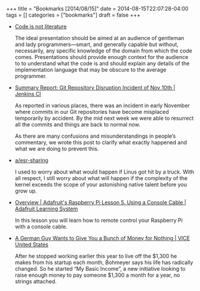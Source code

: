 +++
title = "Bookmarks [2014/08/15]"
date = 2014-08-15T22:07:28-04:00
tags = []
categories = ["bookmarks"]
draft = false
+++

-   [Code is not literature](http://www.gigamonkeys.com/code-reading/)

    The ideal presentation should be aimed at an audience of gentleman
    and lady programmers—smart, and generally capable but without,
    necessarily, any specific knowledge of the domain from which the
    code comes. Presentations should provide enough context for the
    audience to to understand what the code is and should explain any
    details of the implementation language that may be obscure to the
    average programmer.

-   [Summary Report: Git Repository Disruption Incident of Nov 10th | Jenkins CI](http://jenkins-ci.org/content/summary-report-git-repository-disruption-incident-nov-10th)

    As reported in various places, there was an incident in early
    November where commits in our Git repositories have become misplaced
    temporarily by accident. By the mid next week we were able to
    resurrect all the commits and things are back to normal now.

    As there are many confusions and misunderstandings in people’s
    commentary, we wrote this post to clarify what exactly happened and
    what we are doing to prevent this.

-   [a/esr-sharing](http://old.lwn.net/2000/0824/a/esr-sharing.php3)

    I used to worry about what would happen if Linus got hit by a truck.
    With all respect, I still worry about what will happen if the
    complexity of the kernel exceeds the scope of your astonishing
    native talent before you grow up.

-   [Overview | Adafruit's Raspberry Pi Lesson 5. Using a Console Cable | Adafruit Learning System](https://learn.adafruit.com/adafruits-raspberry-pi-lesson-5-using-a-console-cable/overview)

    In this lesson you will learn how to remote control your Raspberry Pi with a
    console cable.

-   [A German Guy Wants to Give You a Bunch of Money for Nothing | VICE United States](http://www.vice.com/read/a-german-guy-wants-to-give-you-a-bunch-of-money-for-nothing)

    After he stopped working earlier this year to live off the $1,300 he makes
    from his startup each month, Bohmeyer says his life has radically changed. So
    he started “My Basic Income”, a new initiative looking to raise enough money
    to pay someone $1,300 a month for a year, no strings attached.
